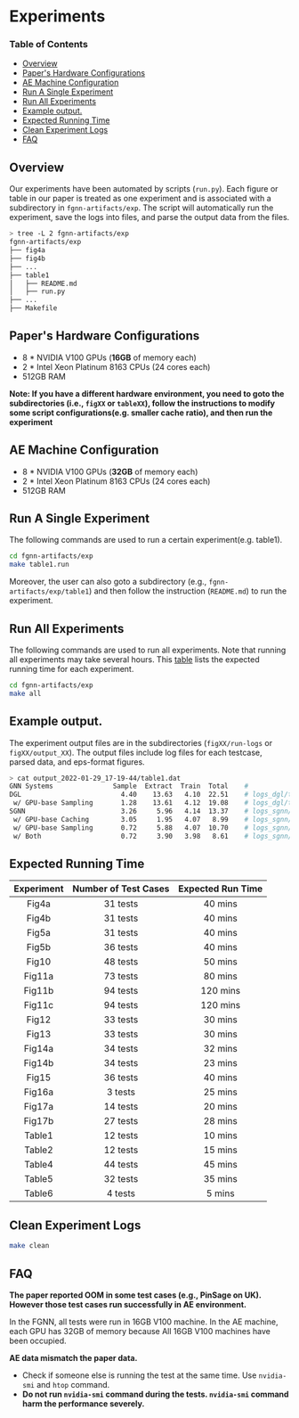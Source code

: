 # Experiments

### Table of Contents 
  - [Overview](#overview)
  - [Paper's Hardware Configurations](#papers-hardware-configurations)
  - [AE Machine Configuration](#ae-machine-configuration)
  - [Run A Single Experiment](#run-a-single-experiment)
  - [Run All Experiments](#run-all-experiments)
  - [Example output.](#example-output)
  - [Expected Running Time](#expected-running-time)
  - [Clean Experiment Logs](#clean-experiment-logs)
  - [FAQ](#faq)


## Overview
Our experiments have been automated by scripts (`run.py`). Each figure or table in our paper is treated as one experiment and is associated with a subdirectory in `fgnn-artifacts/exp`. The script will automatically run the experiment, save the logs into files, and parse the output data from the files.

```bash
> tree -L 2 fgnn-artifacts/exp
fgnn-artifacts/exp
├── fig4a
├── fig4b
├── ...
├── table1
│   ├── README.md
│   ├── run.py
├── ...
├── Makefile
```
## Paper's Hardware Configurations
- 8 * NVIDIA V100 GPUs (**16GB** of memory each)
- 2 * Intel Xeon Platinum 8163 CPUs (24 cores each)
- 512GB RAM

**Note: If you have a different hardware environment, you need to goto the subdirectories (i.e., `figXX` or `tableXX`), follow the instructions to modify some script configurations(e.g. smaller cache ratio), and then run the experiment**


## AE Machine Configuration
- 8 * NVIDIA V100 GPUs (**32GB** of memory each)
- 2 * Intel Xeon Platinum 8163 CPUs (24 cores each)
- 512GB RAM


## Run A Single Experiment

The following commands are used to run a certain experiment(e.g. table1).

```bash
cd fgnn-artifacts/exp
make table1.run
```

Moreover, the user can also goto a subdirectory (e.g., `fgnn-artifacts/exp/table1`) and then follow the instruction (`README.md`) to run the experiment.


## Run All Experiments

The following commands are used to run all experiments. Note that running all experiments may take several hours. This [table](exp/README.md#expected-running-time) lists the expected running time for each experiment.

```bash
cd fgnn-artifacts/exp
make all
```

## Example output.

The experiment output files are in the subdirectories (`figXX/run-logs` or `figXX/output_XX`). The output files include log files for each testcase, parsed data, and eps-format figures.

```bash
> cat output_2022-01-29_17-19-44/table1.dat
GNN Systems               Sample  Extract  Train  Total    #
DGL                         4.40    13.63   4.10  22.51    # logs_dgl/test1.log
 w/ GPU-base Sampling       1.28    13.61   4.12  19.08    # logs_dgl/test0.log
SGNN                        3.26     5.96   4.14  13.37    # logs_sgnn/test3.log
 w/ GPU-base Caching        3.05     1.95   4.07   8.99    # logs_sgnn/test2.log
 w/ GPU-base Sampling       0.72     5.88   4.07  10.70    # logs_sgnn/test1.log
 w/ Both                    0.72     3.90   3.98   8.61    # logs_sgnn/test0.log
```

## Expected Running Time

| Experiment | Number of Test Cases | Expected Run Time |
|:----------:|:--------------------:|:-----------------:|
|    Fig4a   |       31 tests       |      40 mins      |
|    Fig4b   |       31 tests       |      40 mins      |
|    Fig5a   |       31 tests       |      40 mins      |
|    Fig5b   |       36 tests       |      40 mins      |
|    Fig10   |       48 tests       |      50 mins      |
|   Fig11a   |       73 tests       |      80 mins      |
|   Fig11b   |       94 tests       |      120 mins     |
|   Fig11c   |       94 tests       |      120 mins     |
|    Fig12   |       33 tests       |      30 mins      |
|    Fig13   |       33 tests       |      30 mins      |
|   Fig14a   |       34 tests       |      32 mins      |
|   Fig14b   |       34 tests       |      23 mins      |
|    Fig15   |       36 tests       |      40 mins      |
|   Fig16a   |        3 tests       |      25 mins      |
|   Fig17a   |       14 tests       |      20 mins      |
|   Fig17b   |       27 tests       |      28 mins      |
|   Table1   |       12 tests       |      10 mins      |
|   Table2   |       12 tests       |      15 mins      |
|   Table4   |       44 tests       |      45 mins      |
|   Table5   |       32 tests       |      35 mins      |
|   Table6   |        4 tests       |       5 mins      |

## Clean Experiment Logs

```bash
make clean
```



## FAQ

**The paper reported OOM in some test cases (e.g., PinSage on UK). However those test cases run successfully in AE environment.**

In the FGNN, all tests were run in 16GB V100 machine. In the AE machine, each GPU has 32GB of memory because All 16GB V100 machines have been occupied.


**AE data mismatch the paper data.**

- Check if someone else is running the test at the same time. Use `nvidia-smi` and `htop` command.
- **Do not run `nvidia-smi` command during the tests. `nvidia-smi` command harm the performance severely.**
